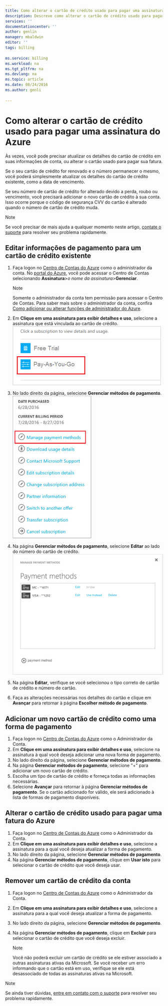 ```yaml
---
title: Como alterar o cartão de crédito usado para pagar uma assinatura do Azure | Microsoft Docs
description: Descreve como alterar o cartão de crédito usado para pagar uma assinatura do Azure
services: ''
documentationcenter: ''
author: genlin
manager: mbaldwin
editor: ''
tags: billing

ms.service: billing
ms.workload: na
ms.tgt_pltfrm: na
ms.devlang: na
ms.topic: article
ms.date: 08/24/2016
ms.author: genli

---
```

# Como alterar o cartão de crédito usado para pagar uma assinatura do Azure
Às vezes, você pode precisar atualizar os detalhes do cartão de crédito em suas informações de conta, ou alterar o cartão usado para pagar sua fatura.

Se o seu cartão de crédito for renovado e o número permanecer o mesmo, você poderá simplesmente atualizar os detalhes do cartão de crédito existente, como a data de vencimento.

Se seu número de cartão de crédito for alterado devido a perda, roubo ou vencimento, você precisará adicionar o novo cartão de crédito à sua conta. Isso ocorre porque o código de segurança CVV do cartão é alterado quando o número de cartão de crédito muda.

> [!NOTE]
> Se você precisar de mais ajuda a qualquer momento neste artigo, [contate o suporte](https://portal.azure.com/?#blade/Microsoft_Azure_Support/HelpAndSupportBlade) para resolver seu problema rapidamente.
> 
> 

## Editar informações de pagamento para um cartão de crédito existente
1. Faça logon no [Centro de Contas do Azure](https://account.windowsazure.com/Subscriptions) como o administrador da conta. No [portal do Azure](https://portal.azure.com), você pode acessar o Centro de Contas selecionando **Assinatura**>*o nome da assinatura*>**Gerenciar**.
   
   > [!NOTE]
   > Somente o administrador da conta tem permissão para acessar o Centro de Contas. Para saber mais sobre o administrador da conta, confira [Como adicionar ou alterar funções de administrador do Azure](billing-add-change-azure-subscription-administrator.md).
   > 
   > 
2. Em **Clique em uma assinatura para exibir detalhes e uso**, selecione a assinatura que está vinculada ao cartão de crédito.</br> ![selectsub](./media/billing-how-to-change-credit-card/selectsub.png)
3. No lado direito da página, selecione **Gerenciar métodos de pagamento**.</br> ![changesub](./media/billing-how-to-change-credit-card/changesub_new.png)
4. Na página **Gerenciar métodos de pagamento**, selecione **Editar** ao lado do número do cartão de crédito.</br> ![changesub](./media/billing-how-to-change-credit-card/editcard_new.png)
5. Na página **Editar**, verifique se você selecionou o tipo correto de cartão de crédito e número de cartão.
6. Faça as alterações necessárias nos detalhes do cartão e clique em **Avançar** para retornar à página **Escolher método de pagamento**.

## Adicionar um novo cartão de crédito como uma forma de pagamento
1. Faça logon no [Centro de Contas do Azure](https://account.windowsazure.com/Subscriptions) como o Administrador da Conta.
2. Em **Clique em uma assinatura para exibir detalhes e uso**, selecione na assinatura à qual você deseja adicionar uma nova forma de pagamento.
3. No lado direito da página, selecione **Gerenciar métodos de pagamento**.
4. Na página **Gerenciar métodos de pagamento**, selecione "+" para adicionar um novo cartão de crédito.
5. Escolha um tipo de cartão de crédito e forneça todas as informações necessárias.
6. Selecione **Avançar** para retornar à página **Gerenciar métodos de pagamento**. Se o cartão adicionado for válido, ele será adicionado à lista de formas de pagamento disponíveis.

## Alterar o cartão de crédito usado para pagar uma fatura do Azure
1. Faça logon no [Centro de Contas do Azure](https://account.windowsazure.com/Subscriptions) como o Administrador da Conta.
2. Em **Clique em uma assinatura para exibir detalhes e uso**, selecione a assinatura para a qual você deseja atualizar a forma de pagamento.
3. No lado direito da página, selecione **Gerenciar métodos de pagamento**.
4. Na página **Gerenciar métodos de pagamento**, clique em **Usar isto** para selecionar o cartão de crédito que você deseja usar.

## Remover um cartão de crédito da conta
1. Faça logon no [Centro de Contas do Azure](https://account.windowsazure.com/Subscriptions) como o Administrador da Conta.
2. Em **Clique em uma assinatura para exibir detalhes e uso**, selecione a assinatura para a qual você deseja atualizar a forma de pagamento.
3. No lado direito da página, selecione **Gerenciar métodos de pagamento**.
4. Na página **Gerenciar métodos de pagamento**, clique em **Excluir** para selecionar o cartão de crédito que você deseja excluir.
   
   > [!NOTE]
   > Você não poderá excluir um cartão de crédito se ele estiver associado a outras assinaturas ativas da Microsoft. Se você receber um erro informando que o cartão está em uso, verifique se ele está desassociado de todas as assinaturas ativas na Microsoft.
   > 
   > 

> [!NOTE]
> Se ainda tiver dúvidas, [entre em contato com o suporte](https://portal.azure.com/?#blade/Microsoft_Azure_Support/HelpAndSupportBlade) para resolver seu problema rapidamente.
> 
> 

<!---HONumber=AcomDC_0831_2016-->